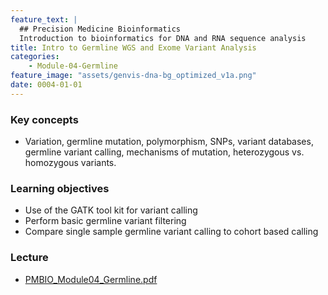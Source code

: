 ```yaml
---
feature_text: |
  ## Precision Medicine Bioinformatics
  Introduction to bioinformatics for DNA and RNA sequence analysis
title: Intro to Germline WGS and Exome Variant Analysis
categories:
    - Module-04-Germline
feature_image: "assets/genvis-dna-bg_optimized_v1a.png"
date: 0004-01-01
---
```


### Key concepts
* Variation, germline mutation, polymorphism, SNPs, variant databases, germline variant calling, mechanisms of mutation, heterozygous vs. homozygous variants.

### Learning objectives
* Use of the GATK tool kit for variant calling
* Perform basic germline variant filtering
* Compare single sample germline variant calling to cohort based calling

### Lecture
* [PMBIO_Module04_Germline.pdf](https://github.com/griffithlab/pmbio.org/raw/master/assets/lectures/PMBIO_Module04_Germline.pdf)
